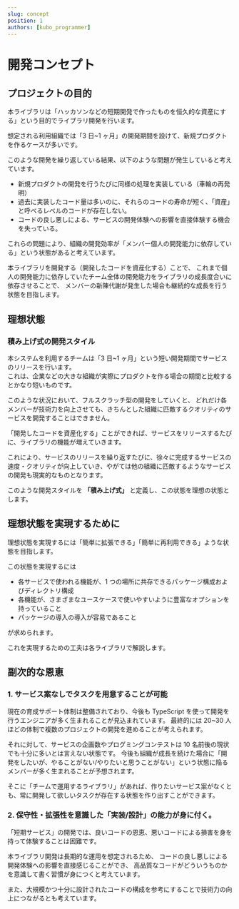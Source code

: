 ```yaml
---
slug: concept
position: 1
authors: [kubo_programmer]
---
```


# 開発コンセプト

## プロジェクトの目的

本ライブラリは「ハッカソンなどの短期開発で作ったものを恒久的な資産にする」という目的でライブラリ開発を行います。

想定される利用組織では「3 日~1 ヶ月」の開発期間を設けて、新規プロダクトを作るケースが多いです。

このような開発を繰り返している結果、以下のような問題が発生していると考えています。

- 新規プロダクトの開発を行うたびに同様の処理を実装している（車輪の再発明）
- 過去に実装したコード量は多いのに、それらのコードの寿命が短く、「資産」と呼べるレベルのコードが存在しない。
- コードの良し悪しによる、サービスの開発体験への影響を直接体験する機会を失っている。

これらの問題により、組織の開発効率が「メンバー個人の開発能力に依存している」という状態があると考えています。

本ライブラリを開発する（開発したコードを資産化する）ことで、
これまで個人の開発能力に依存していたチーム全体の開発能力をライブラリの成長度合いに依存させることで、
メンバーの新陳代謝が発生した場合も継続的な成長を行う状態を目指します。

## 理想状態

### 積み上げ式の開発スタイル

本システムを利用するチームは「3 日~1 ヶ月」という短い開発期間でサービスのリリースを行います。<br/>
これは、企業などの大きな組織が実際にプロダクトを作る場合の期間と比較するとかなり短いものです。

このような状況において、フルスクラッチ型の開発をしていくと、
どれだけ各メンバーが技術力を向上させても、きちんとした組織に匹敵するクオリティのサービスを開発することはできません。

「開発したコードを資産化する」ことができれば、サービスをリリースするたびに、ライブラリの機能が増えていきます。

これにより、サービスのリリースを繰り返すたびに、徐々に完成するサービスの速度・クオリティが向上していき、やがては他の組織に匹敵するようなサービスの開発も現実的なものとなります。

このような開発スタイルを **「積み上げ式」** と定義し、この状態を理想の状態とします。

## 理想状態を実現するために

理想状態を実現するには「簡単に拡張できる」「簡単に再利用できる」ような状態を目指します。

この状態を実現するには

- 各サービスで使われる機能が、1 つの場所に共存できるパッケージ構成およびディレクトリ構成
- 各機能が、さまざまなユースケースで使いやすいように豊富なオプションを持っていること
- パッケージの導入の導入が容易であること

が求められます。

これを実現するための工夫は各ライブラリで解説します。

## 副次的な恩恵

### 1. サービス案なしでタスクを用意することが可能

現在の育成サポート体制は整備されており、今後も TypeScript を使って開発を行うエンジニアが多く生まれることが見込まれています。
最終的には 20~30 人ほどの体制で複数のプロジェクトの開発を進めることが考えられます。

それに対して、サービスの企画数やプログミングコンテストは 10 名前後の現状でも十分に多いとは言えない状態です。
今後も組織が成長を続けた場合に「開発をしたいが、やることがない/やりたいと思うことがない」という状態に陥るメンバーが多く生まれることが予想されます。

そこに「チームで運用するライブラリ」があれば、作りたいサービス案がなくとも、常に開発して欲しいタスクが存在する状態を作り出すことができます。

### 2. 保守性・拡張性を意識した「実装/設計」の能力が身に付く。

「短期サービス」の開発では、良いコードの恩恵、悪いコードによる損害を身を持って体験することは困難です。

本ライブラリ開発は長期的な運用を想定されるため、
コードの良し悪しによる開発体験への影響を直接感じることができ、
高品質なコードがどういうものかを意識して書く習慣が身につくと考えています。

また、大規模かつ十分に設計されたコードの構成を参考にすることで技術力の向上につながるとも考えています。

